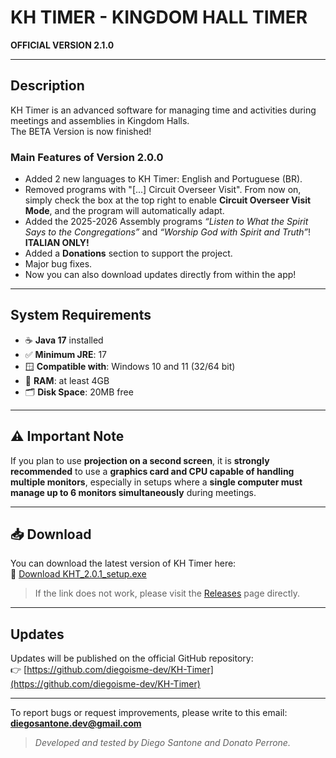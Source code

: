 # KH TIMER - KINGDOM HALL TIMER

**OFFICIAL VERSION 2.1.0**  

---

## Description

KH Timer is an advanced software for managing time and activities during meetings and assemblies in Kingdom Halls.  
The BETA Version is now finished!  


### Main Features of Version 2.0.0

- Added 2 new languages to KH Timer: English and Portuguese (BR).  
- Removed programs with "[...] Circuit Overseer Visit". From now on, simply check the box at the top right to enable **Circuit Overseer Visit Mode**, and the program will automatically adapt.  
- Added the 2025-2026 Assembly programs *“Listen to What the Spirit Says to the Congregations”* and *“Worship God with Spirit and Truth”*! **ITALIAN ONLY!**  
- Added a **Donations** section to support the project.  
- Major bug fixes.  
- Now you can also download updates directly from within the app!

---

## System Requirements

- ☕ **Java 17** installed  
- ✅ **Minimum JRE**: 17  
- 🪟 **Compatible with**: Windows 10 and 11 (32/64 bit)  
- 💾 **RAM**: at least 4GB  
- 🗂️ **Disk Space**: 20MB free  

---

## ⚠️ Important Note

If you plan to use **projection on a second screen**, it is **strongly recommended** to use a **graphics card and CPU capable of handling multiple monitors**, especially in setups where a **single computer must manage up to 6 monitors simultaneously** during meetings.  

---

## 📥 Download

You can download the latest version of KH Timer here:  
🔗 [Download KHT_2.0.1_setup.exe](https://github.com/diegoisme-dev/KH-Timer/releases/download/2.0.1/KHT_setup_2.0.1.exe)  

> If the link does not work, please visit the [Releases](https://github.com/diegoisme-dev/KH-Timer/releases) page directly.  

---

## Updates

Updates will be published on the official GitHub repository:  
👉 [https://github.com/diegoisme-dev/KH-Timer](https://github.com/diegoisme-dev/KH-Timer)  

---

To report bugs or request improvements, please write to this email: **diegosantone.dev@gmail.com**  
> *Developed and tested by Diego Santone and Donato Perrone.*
